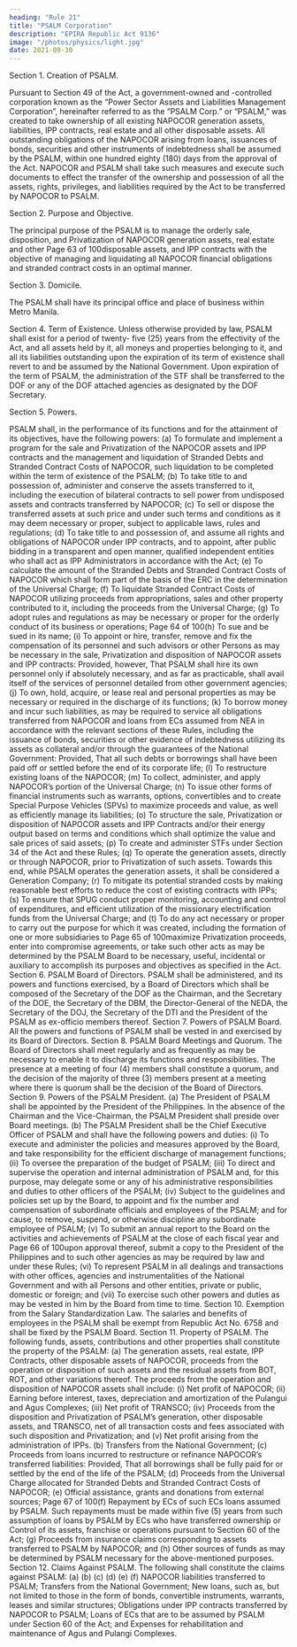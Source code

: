 ```yaml
---
heading: "Rule 21"
title: "PSALM Corporation"
description: "EPIRA Republic Act 9136"
image: "/photos/physics/light.jpg"
date: 2021-09-30
---
```



Section 1. Creation of PSALM.

Pursuant to Section 49 of the Act, a government-owned and -controlled corporation known as the “Power Sector Assets and Liabilities Management Corporation”, hereinafter referred to as the “PSALM Corp.” or “PSALM,” was
created to take ownership of all existing NAPOCOR generation assets, liabilities,
IPP contracts, real estate and all other disposable assets. All outstanding
obligations of the NAPOCOR arising from loans, issuances of bonds, securities and
other instruments of indebtedness shall be assumed by the PSALM, within
one hundred eighty (180) days from the approval of the Act.
NAPOCOR and PSALM shall take such measures and execute such documents to
effect the transfer of the ownership and possession of all the assets, rights,
privileges, and liabilities required by the Act to be transferred by NAPOCOR to PSALM.

Section 2. Purpose and Objective.

The principal purpose of the PSALM is to manage the orderly sale,
disposition, and Privatization of NAPOCOR generation assets, real estate and other
Page 63 of 100disposable assets, and IPP contracts with the objective of managing and
liquidating all NAPOCOR financial obligations and stranded contract costs in an
optimal manner.

Section 3. Domicile.

The PSALM shall have its principal office and place of business within Metro
Manila.

Section 4. Term of Existence.
Unless otherwise provided by law, PSALM shall exist for a period of twenty-
five (25) years from the effectivity of the Act, and all assets held by it, all
moneys and properties belonging to it, and all its liabilities outstanding
upon the expiration of its term of existence shall revert to and be assumed
by the National Government. Upon expiration of the term of PSALM, the
administration of the STF shall be transferred to the DOF or any of the DOF
attached agencies as designated by the DOF Secretary.

Section 5. Powers.

PSALM shall, in the performance of its functions and for the attainment of
its objectives, have the following powers:
(a) To formulate and implement a program for the sale and Privatization
of the NAPOCOR assets and IPP contracts and the management and
liquidation of Stranded Debts and Stranded Contract Costs of NAPOCOR,
such liquidation to be completed within the term of existence of the
PSALM;
(b) To take title to and possession of, administer and conserve the assets
transferred to it, including the execution of bilateral contracts to sell
power from undisposed assets and contracts transferred by NAPOCOR;
(c) To sell or dispose the transferred assets at such price and under such
terms and conditions as it may deem necessary or proper, subject to
applicable laws, rules and regulations;
(d) To take title to and possession of, and assume all rights and
obligations of NAPOCOR under IPP contracts, and to appoint, after public
bidding in a transparent and open manner, qualified independent
entities who shall act as IPP Administrators in accordance with the
Act;
(e) To calculate the amount of the Stranded Debts and Stranded Contract
Costs of NAPOCOR which shall form part of the basis of the ERC in the
determination of the Universal Charge;
(f) To liquidate Stranded Contract Costs of NAPOCOR utilizing proceeds from
appropriations, sales and other property contributed to it, including
the proceeds from the Universal Charge;
(g) To adopt rules and regulations as may be necessary or proper for the
orderly conduct of its business or operations;
Page 64 of 100(h) To sue and be sued in its name;
(i) To appoint or hire, transfer, remove and fix the compensation of its
personnel and such advisors or other Persons as may be necessary in
the sale, Privatization and disposition of NAPOCOR assets and IPP
contracts: Provided, however, That PSALM shall hire its own
personnel only if absolutely necessary, and as far as practicable, shall
avail itself of the services of personnel detailed from other government
agencies;
(j) To own, hold, acquire, or lease real and personal properties as may be
necessary or required in the discharge of its functions;
(k) To borrow money and incur such liabilities, as may be required to
service all obligations transferred from NAPOCOR and loans from ECs
assumed from NEA in accordance with the relevant sections of these
Rules, including the issuance of bonds, securities or other evidence of
indebtedness utilizing its assets as collateral and/or through the
guarantees of the National Government: Provided, That all such debts
or borrowings shall have been paid off or settled before the end of its
corporate life;
(l) To restructure existing loans of the NAPOCOR;
(m) To collect, administer, and apply NAPOCOR’s portion of the Universal
Charge;
(n) To issue other forms of financial instruments such as warrants,
options, convertibles and to create Special Purpose Vehicles (SPVs) to
maximize proceeds and value, as well as efficiently manage its
liabilities;
(o) To structure the sale, Privatization or disposition of NAPOCOR assets and
IPP Contracts and/or their energy output based on terms and
conditions which shall optimize the value and sale prices of said
assets;
(p) To create and administer STFs under Section 34 of the Act and these
Rules;
(q) To operate the generation assets, directly or through NAPOCOR, prior to
Privatization of such assets. Towards this end, while PSALM operates
the generation assets, it shall be considered a Generation Company;
(r) To mitigate its potential stranded costs by making reasonable best
efforts to reduce the cost of existing contracts with IPPs;
(s) To ensure that SPUG conduct proper monitoring, accounting and
control of expenditures, and efficient utilization of the missionary
electrification funds from the Universal Charge; and
(t) To do any act necessary or proper to carry out the purpose for which
it was created, including the formation of one or more subsidiaries to
Page 65 of 100maximize Privatization proceeds, enter into compromise agreements,
or take such other acts as may be determined by the PSALM Board to
be necessary, useful, incidental or auxiliary to accomplish its
purposes and objectives as specified in the Act.
Section 6.
PSALM Board of Directors.
PSALM shall be administered, and its powers and functions exercised, by a
Board of Directors which shall be composed of the Secretary of the DOF as
the Chairman, and the Secretary of the DOE, the Secretary of the DBM, the
Director-General of the NEDA, the Secretary of the DOJ, the Secretary of the
DTI and the President of the PSALM as ex-officio members thereof.
Section 7. Powers of PSALM Board.
All the powers and functions of PSALM shall be vested in and exercised by
its Board of Directors.
Section 8.
PSALM Board Meetings and Quorum.
The Board of Directors shall meet regularly and as frequently as may be
necessary to enable it to discharge its functions and responsibilities. The
presence at a meeting of four (4) members shall constitute a quorum, and
the decision of the majority of three (3) members present at a meeting where
there is quorum shall be the decision of the Board of Directors.
Section 9. Powers of the PSALM President.
(a) The President of PSALM shall be appointed by the President of the
Philippines. In the absence of the Chairman and the Vice-Chairman,
the PSALM President shall preside over Board meetings.
(b) The PSALM President shall be the Chief Executive Officer of PSALM
and shall have the following powers and duties:
(i) To execute and administer the policies and measures approved
by the Board, and take responsibility for the efficient discharge
of management functions;
(ii) To oversee the preparation of the budget of PSALM;
(iii) To direct and supervise the operation and internal
administration of PSALM and, for this purpose, may delegate
some or any of his administrative responsibilities and duties to
other officers of the PSALM;
(iv) Subject to the guidelines and policies set up by the Board, to
appoint and fix the number and compensation of subordinate
officials and employees of the PSALM; and for cause, to remove,
suspend, or otherwise discipline any subordinate employee of
PSALM;
(v) To submit an annual report to the Board on the activities and
achievements of PSALM at the close of each fiscal year and
Page 66 of 100upon approval thereof, submit a copy to the President of the
Philippines and to such other agencies as may be required by
law and under these Rules;
(vi) To represent PSALM in all dealings and transactions with other
offices, agencies and instrumentalities of the National
Government and with all Persons and other entities, private or
public, domestic or foreign; and
(vii) To exercise such other powers and duties as may be vested in
him by the Board from time to time.
Section 10.
Exemption from the Salary Standardization Law.
The salaries and benefits of employees in the PSALM shall be exempt from
Republic Act No. 6758 and shall be fixed by the PSALM Board.
Section 11.
Property of PSALM.
The following funds, assets, contributions and other properties shall
constitute the property of the PSALM:
(a)
The generation assets, real estate, IPP Contracts, other disposable
assets of NAPOCOR, proceeds from the operation or disposition of such
assets and the residual assets from BOT, ROT, and other variations
thereof. The proceeds from the operation and disposition of NAPOCOR
assets shall include:
(i) Net profit of NAPOCOR;
(ii) Earning before interest, taxes, depreciation and amortization of
the Pulangui and Agus Complexes;
(iii) Net profit of TRANSCO;
(iv) Proceeds from the disposition and Privatization of PSALM’s
generation, other disposable assets, and TRANSCO, net of all
transaction costs and fees associated with such disposition and
Privatization; and
(v) Net profit arising from the administration of IPPs.
(b) Transfers from the National Government;
(c) Proceeds from loans incurred to restructure or refinance NAPOCOR’s
transferred liabilities: Provided, That all borrowings shall be fully paid
for or settled by the end of the life of the PSALM;
(d) Proceeds from the Universal Charge allocated for Stranded Debts and
Stranded Contract Costs of NAPOCOR;
(e) Official assistance, grants and donations from external sources;
Page 67 of 100(f) Repayment by ECs of such ECs loans assumed by PSALM. Such
repayments must be made within five (5) years from such assumption
of loans by PSALM by ECs who have transferred ownership or Control
of its assets, franchise or operations pursuant to Section 60 of the
Act;
(g) Proceeds from insurance claims corresponding to assets transferred to
PSALM by NAPOCOR; and
(h) Other sources of funds as may be determined by PSALM necessary for
the above-mentioned purposes.
Section 12. Claims Against PSALM.
The following shall constitute the claims against PSALM:
(a)
(b)
(c)
(d)
(e)
(f)
NAPOCOR liabilities transferred to PSALM;
Transfers from the National Government;
New loans, such as, but not limited to those in the form of bonds,
convertible instruments, warrants, leases and similar structures;
Obligations under IPP contracts transferred by NAPOCOR to PSALM;
Loans of ECs that are to be assumed by PSALM under Section 60 of
the Act; and
Expenses for rehabilitation and maintenance of Agus and Pulangi Complexes.


